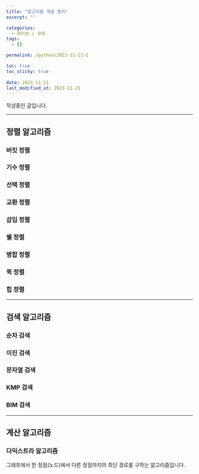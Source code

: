 ```yaml
---
title: "알고리즘 개념 정리"
excerpt: ""

categories:
  - 파이썬 / 코테
tags:
  - []

permalink: /python/2023-11-21-2

toc: true
toc_sticky: true
 
date: 2023-11-21
last_modified_at: 2023-11-21
---
```


작성중인 글입니다.

---

## 정렬 알고리즘


### 버킷 정렬


### 기수 정렬


### 선택 정렬


### 교환 정렬


### 삽입 정렬


### 쉘 정렬


### 병합 정렬


### 퀵 정렬


### 힙 정렬

---

## 검색 알고리즘


### 순차 검색


### 이진 검색


### 문자열 검색


### KMP 검색


### BIM 검색

---

## 계산 알고리즘


### 다익스트라 알고리즘
그래프에서 한 정점(노드)에서 다른 정점까지의 최단 경로를 구하는 알고리즘입니다.